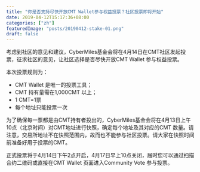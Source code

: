 ```yaml
---
title: "你是否支持尽快开放CMT Wallet参与权益投票？社区投票即将开始"
date: 2019-04-12T15:17:36+08:00
categories: ["zh"]
featuredImage: "posts/20190412-stake-01.png"
draft: false
---
```


考虑到社区的意见和建议，CyberMiles基金会将在4月14日在CMT社区发起投票，征求社区的意见，让社区选择是否尽快开放CMT Wallet 参与权益投票。

本次投票规则为：

* CMT Wallet 是唯一的投票工具；
* CMT 持有量需在1,000CMT 以上；
* 1 CMT=1票
* 每个地址只能投票一次


为了确保每一票都是由CMT持有者投出的，CyberMiles基金会将在4月13日上午10点（北京时间）对CMT地址进行快照，确定每个地址及其对应的CMT 数量。请注意，交易所地址不在快照范围内，故而也不能参与社区投票。请大家在快照时间前准备好用于投票的CMT。

正式投票将于4月14日下午2点开启，4月17日早上10点关闭，届时您可以通过扫描合约二维码或直接在CMT Wallet 页面进入Community Vote 参与投票。

